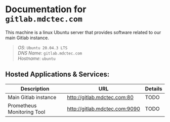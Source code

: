 # Documentation for `gitlab.mdctec.com`
This machine is a linux Ubuntu server that provides software related to our main Gitlab instance.

> *OS*:         `Ubuntu 20.04.3 LTS`  
> *DNS Name*:   `gitlab.mdctec.com`  
> *Hostname*:   `ubuntu`

## Hosted Applications & Services:

| Description                | URL                           | Details       |
|----------------------------|-------------------------------|---------------|
| Main Gitlab instance       | http://gitlab.mdctec.com:80   | TODO          |
| Prometheus Monitoring Tool | http://gitlab.mdctec.com:9090 | TODO          |




